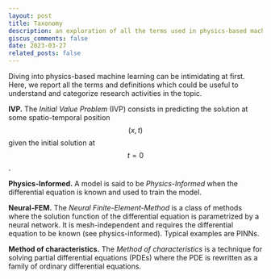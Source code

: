 ```yaml
---
layout: post
title: Taxonomy
description: an exploration of all the terms used in physics-based machine learning
giscus_comments: false
date: 2023-03-27
related_posts: false
---
```


Diving into physics-based machine learning can be intimidating at first. Here, we report all the terms and definitions which could be useful to understand and categorize research activities in the topic.

**IVP.** The *Initial Value Problem* (IVP) consists in predicting the solution at some spatio-temporal position $$(x,t)$$ given the initial solution at $$t=0$$.

**Physics-Informed.** A model is said to be *Physics-Informed* when the differential equation is known and used to train the model.

**Neural-FEM.** The *Neural Finite-Element-Method* is a class of methods where the solution function of the differential equation is parametrized by a neural network. It is mesh-independent and requires the differential equation to be known (see physics-informed). Typical examples are PINNs.

**Method of characteristics.** The *Method of characteristics* is a technique for solving partial differential equations (PDEs) where the PDE is rewritten as a family of ordinary differential equations.


